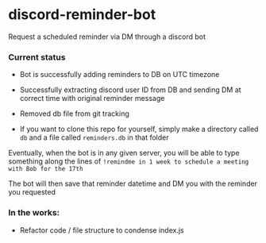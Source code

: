 # discord-reminder-bot
Request a scheduled reminder via DM through a discord bot

### Current status
  - Bot is successfully adding reminders to DB on UTC timezone
  - Successfully extracting discord user ID from DB and sending DM at correct time with original reminder message
  - Removed db file from git tracking
  
- If you want to clone this repo for yourself, simply make a directory called `db` and a file called `reminders.db` in that folder

Eventually, when the bot is in any given server, you will be able to type something along the lines of 
`!remindme in 1 week to schedule a meeting with Bob for the 17th`

The bot will then save that reminder datetime and DM you with the reminder you requested

### In the works:

- Refactor code / file structure to condense index.js
